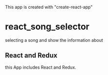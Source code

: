 This app is created with "create-react-app"
# react_song_selector
selecting a song and show the information about

## React and Redux
this App includes React and Redux. 
